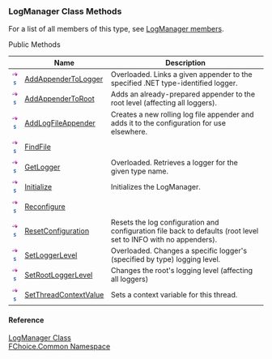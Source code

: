 ﻿### LogManager Class Methods

For a list of all members of this type, see [LogManager members](FChoice.Common~FChoice.Common.LogManager_members.md).

Public Methods

|   | Name | Description |
| --- | --- | --- |
| ![Public Method](dotnetimages/publicMethod.png)![static (Shared in Visual Basic)](dotnetimages/static.png) | [AddAppenderToLogger](FChoice.Common~FChoice.Common.LogManager~AddAppenderToLogger.md) | Overloaded. Links a given appender to the specified .NET type-identified logger.   |
| ![Public Method](dotnetimages/publicMethod.png)![static (Shared in Visual Basic)](dotnetimages/static.png) | [AddAppenderToRoot](FChoice.Common~FChoice.Common.LogManager~AddAppenderToRoot.md) | Adds an already-prepared appender to the root level (affecting all loggers).   |
| ![Public Method](dotnetimages/publicMethod.png)![static (Shared in Visual Basic)](dotnetimages/static.png) | [AddLogFileAppender](FChoice.Common~FChoice.Common.LogManager~AddLogFileAppender.md) | Creates a new rolling log file appender and adds it to the configuration for use elsewhere.   |
| ![Public Method](dotnetimages/publicMethod.png)![static (Shared in Visual Basic)](dotnetimages/static.png) | [FindFile](FChoice.Common~FChoice.Common.LogManager~FindFile.md) |   |
| ![Public Method](dotnetimages/publicMethod.png)![static (Shared in Visual Basic)](dotnetimages/static.png) | [GetLogger](FChoice.Common~FChoice.Common.LogManager~GetLogger.md) | Overloaded. Retrieves a logger for the given type name.   |
| ![Public Method](dotnetimages/publicMethod.png)![static (Shared in Visual Basic)](dotnetimages/static.png) | [Initialize](FChoice.Common~FChoice.Common.LogManager~Initialize.md) | Initializes the LogManager.   |
| ![Public Method](dotnetimages/publicMethod.png)![static (Shared in Visual Basic)](dotnetimages/static.png) | [Reconfigure](FChoice.Common~FChoice.Common.LogManager~Reconfigure().md) |   |
| ![Public Method](dotnetimages/publicMethod.png)![static (Shared in Visual Basic)](dotnetimages/static.png) | [ResetConfiguration](FChoice.Common~FChoice.Common.LogManager~ResetConfiguration.md) | Resets the log configuration and configuration file back to defaults (root level set to INFO with no appenders).   |
| ![Public Method](dotnetimages/publicMethod.png)![static (Shared in Visual Basic)](dotnetimages/static.png) | [SetLoggerLevel](FChoice.Common~FChoice.Common.LogManager~SetLoggerLevel.md) | Overloaded. Changes a specific logger's (specified by type) logging level.   |
| ![Public Method](dotnetimages/publicMethod.png)![static (Shared in Visual Basic)](dotnetimages/static.png) | [SetRootLoggerLevel](FChoice.Common~FChoice.Common.LogManager~SetRootLoggerLevel.md) | Changes the root's logging level (affecting all loggers)   |
| ![Public Method](dotnetimages/publicMethod.png)![static (Shared in Visual Basic)](dotnetimages/static.png) | [SetThreadContextValue](FChoice.Common~FChoice.Common.LogManager~SetThreadContextValue.md) | Sets a context variable for this thread.   |





#### Reference

[LogManager Class](FChoice.Common~FChoice.Common.LogManager.md)  
[FChoice.Common Namespace](FChoice.Common~FChoice.Common_namespace.md)